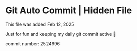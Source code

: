 # Git Auto Commit | Hidden File

This file was added Feb 12, 2025

Just for fun and keeping my daily git commit active 🤪

commit number: 2524696
